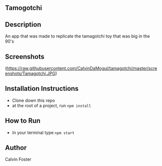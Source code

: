 ## Tamogotchi

## Description
An app that was made to replicate the tamagotchi toy that was big in the 90's

## Screenshots
(https://raw.githubusercontent.com/CalvinDaMogul/tamagotchi/master/screenshots/Tamagotchi.JPG)

## Installation Instructions 
* Clone down this repo
* at the root of a project, run `npm install`

## How to Run
* In your terminal type `npm start`

## Author
Calvin Foster